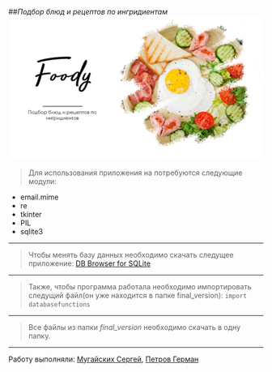 ##_Подбор блюд и рецептов по ингридиентам_
![](Foody.png)
>Для использования приложения на потребуются следующие модули: 
* email.mime
* re
* tkinter 
* PIL
* sqlite3
---
>Чтобы менять базу данных необходимо скачать следущее приложение:
    [DB Browser for SQLite](https://sqlitebrowser.org)
---
>Также, чтобы программа работала необходимо импортировать следущий файл(он уже находится в папке final_version):
    ```
    import databasefunctions
    ```
---
>Все файлы из папки _final_version_ необходимо скачать в одну папку.
---
Работу выполняли: [Мугайских Сергей](https://rating.unecon.ru/stud_cd.php?stud=603670), [Петров Герман](https://rating.unecon.ru/stud_cd.php?stud=591053)
